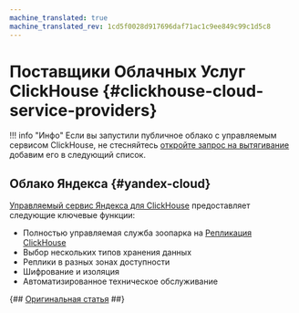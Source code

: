 ```yaml
---
machine_translated: true
machine_translated_rev: 1cd5f0028d917696daf71ac1c9ee849c99c1d5c8
---
```


# Поставщики Облачных Услуг ClickHouse {#clickhouse-cloud-service-providers}

!!! info "Инфо"
    Если вы запустили публичное облако с управляемым сервисом ClickHouse, не стесняйтесь [откройте запрос на вытягивание](https://github.com/ClickHouse/ClickHouse/edit/master/docs/en/commercial/cloud.md) добавим его в следующий список.

## Облако Яндекса {#yandex-cloud}

[Управляемый сервис Яндекса для ClickHouse](https://cloud.yandex.com/services/managed-clickhouse?utm_source=referrals&utm_medium=clickhouseofficialsite&utm_campaign=link3) предоставляет следующие ключевые функции:

-   Полностью управляемая служба зоопарка на [Репликация ClickHouse](../engines/table_engines/mergetree_family/replication.md)
-   Выбор нескольких типов хранения данных
-   Реплики в разных зонах доступности
-   Шифрование и изоляция
-   Автоматизированное техническое обслуживание

{## [Оригинальная статья](https://clickhouse.tech/docs/en/commercial/cloud/) ##}
